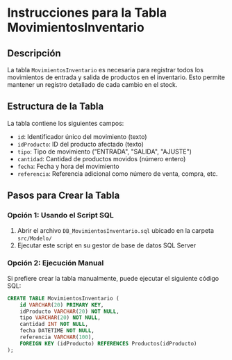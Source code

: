 # Instrucciones para la Tabla MovimientosInventario

## Descripción
La tabla `MovimientosInventario` es necesaria para registrar todos los movimientos de entrada y salida de productos en el inventario. Esto permite mantener un registro detallado de cada cambio en el stock.

## Estructura de la Tabla
La tabla contiene los siguientes campos:
- `id`: Identificador único del movimiento (texto)
- `idProducto`: ID del producto afectado (texto)
- `tipo`: Tipo de movimiento ("ENTRADA", "SALIDA", "AJUSTE")
- `cantidad`: Cantidad de productos movidos (número entero)
- `fecha`: Fecha y hora del movimiento
- `referencia`: Referencia adicional como número de venta, compra, etc.

## Pasos para Crear la Tabla

### Opción 1: Usando el Script SQL
1. Abrir el archivo `DB_MovimientosInventario.sql` ubicado en la carpeta `src/Modelo/`
2. Ejecutar este script en su gestor de base de datos SQL Server

### Opción 2: Ejecución Manual
Si prefiere crear la tabla manualmente, puede ejecutar el siguiente código SQL:

```sql
CREATE TABLE MovimientosInventario (
    id VARCHAR(20) PRIMARY KEY,
    idProducto VARCHAR(20) NOT NULL,
    tipo VARCHAR(20) NOT NULL,
    cantidad INT NOT NULL,
    fecha DATETIME NOT NULL,
    referencia VARCHAR(100),
    FOREIGN KEY (idProducto) REFERENCES Productos(idProducto)
);
